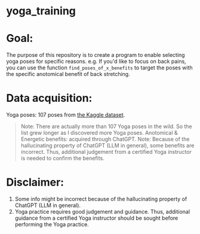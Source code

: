 # yoga_training

# Goal:
The purpose of this repository is to create a program to enable selecting yoga poses for specific reasons. e.g. If you'd like to focus on back pains, you can use the function `find_poses_of_x_benefits` to target the poses with the specific anotomical benefit of back stretching.

# Data acquisition:
Yoga poses: 107 poses from [the Kaggle dataset](https://www.kaggle.com/datasets/arrowe/yoga-poses-dataset-107).
> Note: There are actually more than 107 Yoga poses in the wild. So the list grew longer as I discovered more Yoga poses.
Anotomical & Energetic benefits: acquired through ChatGPT.
> Note: Because of the hallucinating property of ChatGPT (LLM in general), some benefits are incorrect. Thus, additional judgement from a certified Yoga instructor is needed to confirm the benefits.

# Disclaimer:
1. Some info might be incorrect because of the hallucinating property of ChatGPT (LLM in general).
2. Yoga practice requires good judgement and guidance.
Thus, additional guidance from a certified Yoga instructor should be sought before performing the Yoga practice.

